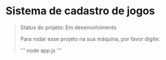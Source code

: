 # Sistema de cadastro de jogos

> Status do projeto: Em desenvolvimento
>
> Para rodar esse projeto na sua máquina, por favor digite:
>
> '''
> node app.js
> '''
